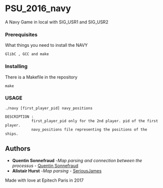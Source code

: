 # PSU_2016_navy

A Navy Game in local with SIG_USR1 and SIG_USR2

### Prerequisites

What things you need to install the NAVY

```
GlibC , GCC and make
```

### Installing

There is a Makefile in the repository

```
make
```

### USAGE

```
./navy [first_player_pid] navy_positions

DESCRIPTION :
            first_player_pid only for the 2nd player. pid of the first player.
            navy_positions file representing the positions of the ships.
```

## Authors

* **Quentin Sonnefraud** -*Map parsing and connection between the processus* - [Quentin Sonnefraud](https://github.com/Vatoth)
* **Alistair Hurst** -*Map parsing* - [SeriousJames](https://github.com/SeriousJames)

Made with love at Epitech Paris in 2017
